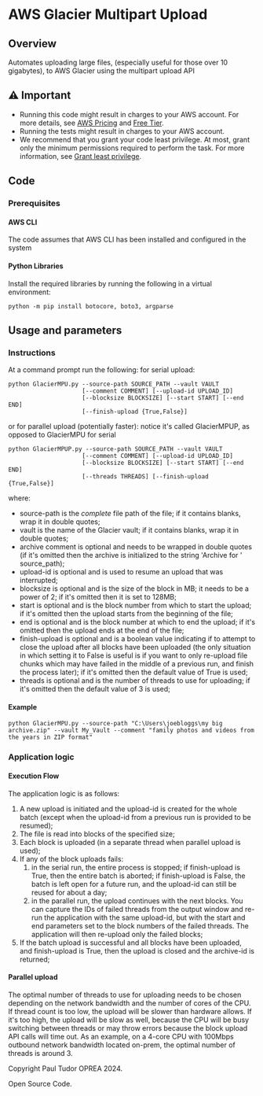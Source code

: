 # AWS Glacier Multipart Upload

## Overview

Automates uploading large files, (especially useful for those over 10 gigabytes), to AWS Glacier using the multipart upload API

## ⚠ Important

* Running this code might result in charges to your AWS account. For more details, see [AWS Pricing](https://aws.amazon.com/pricing/) and [Free Tier](https://aws.amazon.com/free/).
* Running the tests might result in charges to your AWS account.
* We recommend that you grant your code least privilege. At most, grant only the minimum permissions required to perform the task. For more information, see [Grant least privilege](https://docs.aws.amazon.com/IAM/latest/UserGuide/best-practices.html#grant-least-privilege).

## Code

### Prerequisites
#### AWS CLI
The code assumes that AWS CLI has been installed and configured in the system

#### Python Libraries
Install the required libraries by running the following in a virtual environment:

```
python -m pip install botocore, boto3, argparse
```

<!--custom.prerequisites.start-->
<!--custom.prerequisites.end-->

## Usage and parameters



### Instructions



At a command prompt run the following:
for serial upload:
```
python GlacierMPU.py --source-path SOURCE_PATH --vault VAULT
                     [--comment COMMENT] [--upload-id UPLOAD_ID]
                     [--blocksize BLOCKSIZE] [--start START] [--end END]
                     [--finish-upload {True,False}]
```
or for parallel upload (potentially faster): notice it's called GlacierMPUP, as opposed to GlacierMPU for serial
```
python GlacierMPUP.py --source-path SOURCE_PATH --vault VAULT
                     [--comment COMMENT] [--upload-id UPLOAD_ID]
                     [--blocksize BLOCKSIZE] [--start START] [--end END]
                     [--threads THREADS] [--finish-upload {True,False}]
```
where:
- source-path is the _complete_ file path of the file; if it contains blanks, wrap it in double quotes;
- vault is the name of the Glacier vault; if it contains blanks, wrap it in double quotes;
- archive comment is optional and needs to be wrapped in double quotes (if it's omitted then the archive is initialized to the string 'Archive for ' source_path);
- upload-id is optional and is used to resume an upload that was interrupted; 
- blocksize is optional and is the size of the block in MB; it needs to be a power of 2; if it's omitted then it is set to 128MB;
- start is optional and is the block number from which to start the upload; if it's omitted then the upload starts from the beginning of the file;
- end is optional and is the block number at which to end the upload; if it's omitted then the upload ends at the end of the file;
- finish-upload is optional and is a boolean value indicating if to attempt to close the upload after all blocks have been uploaded (the only situation in which setting it to False is useful is if you want to only re-upload file chunks which may have failed in the middle of a previous run, and finish the process later); if it's omitted then the default value of True is used;
- threads is optional and is the number of threads to use for uploading; if it's omitted then the default value of 3 is used;

#### Example

```
python GlacierMPU.py --source-path "C:\Users\joebloggs\my big archive.zip" --vault My_Vault --comment "family photos and videos from the years in ZIP format"
```
### Application logic
#### Execution Flow
The application logic is as follows:
1. A new upload is initiated and the upload-id is created for the whole batch (except when the upload-id from a previous run is provided to be resumed);
2. The file is read into blocks of the specified size;
3. Each block is uploaded (in a separate thread when parallel upload is used);
4. If any of the block uploads fails:
   1. in the serial run, the entire process is stopped; if finish-upload is True, then the entire batch is aborted; if finish-upload is False, the batch is left open for a future run, and the upload-id can still be reused for about a day;
   2. in the parallel run, the upload continues with the next blocks. You can capture the IDs of failed threads from the output window and re-run the application with the same upload-id, but with the start and end parameters set to the block numbers of the failed threads. The application will then re-upload only the failed blocks;
5. If the batch upload is successful and all blocks have been uploaded, and finish-upload is True, then the upload is closed and the archive-id is returned;

#### Parallel upload
The optimal number of threads to use for uploading needs to be chosen depending on the network bandwidth and the number of cores of the CPU. If thread count is too low, the upload will be slower than hardware allows.
If it's too high, the upload will be slow as well, because the CPU will be busy switching between threads or may throw errors because the block upload API calls will time out.
As an example, on a 4-core CPU with 100Mbps outbound network bandwidth located on-prem, the optimal number of threads is around 3.

Copyright Paul Tudor OPREA 2024.

Open Source Code.
